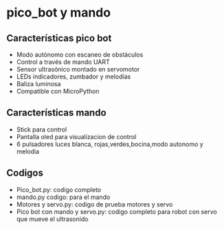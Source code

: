 # pico_bot y mando
## Características pico bot

- Modo autónomo con escaneo de obstáculos
- Control a través de mando  UART
- Sensor ultrasónico montado en servomotor
- LEDs indicadores, zumbador y melodías
- Baliza luminosa
- Compatible con MicroPython

## Características mando 

- Stick para control 
- Pantalla oled para visualizacion de control
- 6 pulsadores luces blanca, rojas,verdes,bocina,modo autonomo y melodia 
## Codigos

- Pico_bot.py: codigo completo 
- mando.py codigo: para el mando
- Motores y servo.py: codigo de prueba  motores y servo
- Pico bot con mando y servo.py: codigo completo para robot con servo que mueve el ultrasonido  
